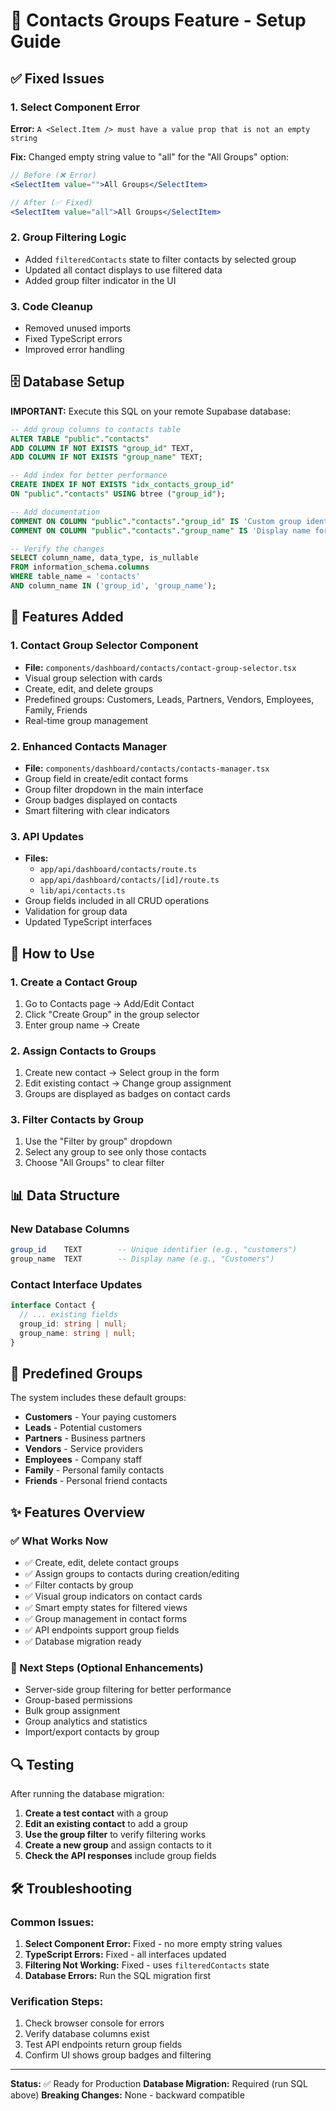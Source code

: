 # 🎯 Contacts Groups Feature - Setup Guide

## ✅ Fixed Issues

### 1. Select Component Error

**Error:** `A <Select.Item /> must have a value prop that is not an empty string`

**Fix:** Changed empty string value to "all" for the "All Groups" option:

```jsx
// Before (❌ Error)
<SelectItem value="">All Groups</SelectItem>

// After (✅ Fixed)
<SelectItem value="all">All Groups</SelectItem>
```

### 2. Group Filtering Logic

- Added `filteredContacts` state to filter contacts by selected group
- Updated all contact displays to use filtered data
- Added group filter indicator in the UI

### 3. Code Cleanup

- Removed unused imports
- Fixed TypeScript errors
- Improved error handling

## 🗄️ Database Setup

**IMPORTANT:** Execute this SQL on your remote Supabase database:

```sql
-- Add group columns to contacts table
ALTER TABLE "public"."contacts"
ADD COLUMN IF NOT EXISTS "group_id" TEXT,
ADD COLUMN IF NOT EXISTS "group_name" TEXT;

-- Add index for better performance
CREATE INDEX IF NOT EXISTS "idx_contacts_group_id"
ON "public"."contacts" USING btree ("group_id");

-- Add documentation
COMMENT ON COLUMN "public"."contacts"."group_id" IS 'Custom group identifier for organizing contacts';
COMMENT ON COLUMN "public"."contacts"."group_name" IS 'Display name for the contact group';

-- Verify the changes
SELECT column_name, data_type, is_nullable
FROM information_schema.columns
WHERE table_name = 'contacts'
AND column_name IN ('group_id', 'group_name');
```

## 🎨 Features Added

### 1. Contact Group Selector Component

- **File:** `components/dashboard/contacts/contact-group-selector.tsx`
- Visual group selection with cards
- Create, edit, and delete groups
- Predefined groups: Customers, Leads, Partners, Vendors, Employees, Family, Friends
- Real-time group management

### 2. Enhanced Contacts Manager

- **File:** `components/dashboard/contacts/contacts-manager.tsx`
- Group field in create/edit contact forms
- Group filter dropdown in the main interface
- Group badges displayed on contacts
- Smart filtering with clear indicators

### 3. API Updates

- **Files:**
  - `app/api/dashboard/contacts/route.ts`
  - `app/api/dashboard/contacts/[id]/route.ts`
  - `lib/api/contacts.ts`
- Group fields included in all CRUD operations
- Validation for group data
- Updated TypeScript interfaces

## 🚀 How to Use

### 1. Create a Contact Group

1. Go to Contacts page → Add/Edit Contact
2. Click "Create Group" in the group selector
3. Enter group name → Create

### 2. Assign Contacts to Groups

1. Create new contact → Select group in the form
2. Edit existing contact → Change group assignment
3. Groups are displayed as badges on contact cards

### 3. Filter Contacts by Group

1. Use the "Filter by group" dropdown
2. Select any group to see only those contacts
3. Choose "All Groups" to clear filter

## 📊 Data Structure

### New Database Columns

```sql
group_id    TEXT        -- Unique identifier (e.g., "customers")
group_name  TEXT        -- Display name (e.g., "Customers")
```

### Contact Interface Updates

```typescript
interface Contact {
  // ... existing fields
  group_id: string | null;
  group_name: string | null;
}
```

## 🔧 Predefined Groups

The system includes these default groups:

- **Customers** - Your paying customers
- **Leads** - Potential customers
- **Partners** - Business partners
- **Vendors** - Service providers
- **Employees** - Company staff
- **Family** - Personal family contacts
- **Friends** - Personal friend contacts

## ✨ Features Overview

### ✅ What Works Now

- ✅ Create, edit, delete contact groups
- ✅ Assign groups to contacts during creation/editing
- ✅ Filter contacts by group
- ✅ Visual group indicators on contact cards
- ✅ Smart empty states for filtered views
- ✅ Group management in contact forms
- ✅ API endpoints support group fields
- ✅ Database migration ready

### 🎯 Next Steps (Optional Enhancements)

- Server-side group filtering for better performance
- Group-based permissions
- Bulk group assignment
- Group analytics and statistics
- Import/export contacts by group

## 🔍 Testing

After running the database migration:

1. **Create a test contact** with a group
2. **Edit an existing contact** to add a group
3. **Use the group filter** to verify filtering works
4. **Create a new group** and assign contacts to it
5. **Check the API responses** include group fields

## 🛠️ Troubleshooting

### Common Issues:

1. **Select Component Error:** Fixed - no more empty string values
2. **TypeScript Errors:** Fixed - all interfaces updated
3. **Filtering Not Working:** Fixed - uses `filteredContacts` state
4. **Database Errors:** Run the SQL migration first

### Verification Steps:

1. Check browser console for errors
2. Verify database columns exist
3. Test API endpoints return group fields
4. Confirm UI shows group badges and filtering

---

**Status:** ✅ Ready for Production
**Database Migration:** Required (run SQL above)
**Breaking Changes:** None - backward compatible
